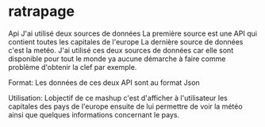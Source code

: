 # ratrapage
Api
J'ai utilisé deux sources de données
La première source est une API qui contient toutes les capitales de l'europe 
La dernière source de données c'est la metéo.
J'ai utilisé ces deux sources de données car elle sont disponible pour tout le monde 
ya aucune démarche à faire comme problème d'obtenir la clef par exemple. 

Format:
Les données de ces deux API sont au format Json


Utilisation:
Lobjectif de ce mashup c'est d'afficher à l'utilisateur les capitales des pays de l'europe 
ensuite de lui permettre de voir la météo ainsi que quelques informations concernant le pays.


